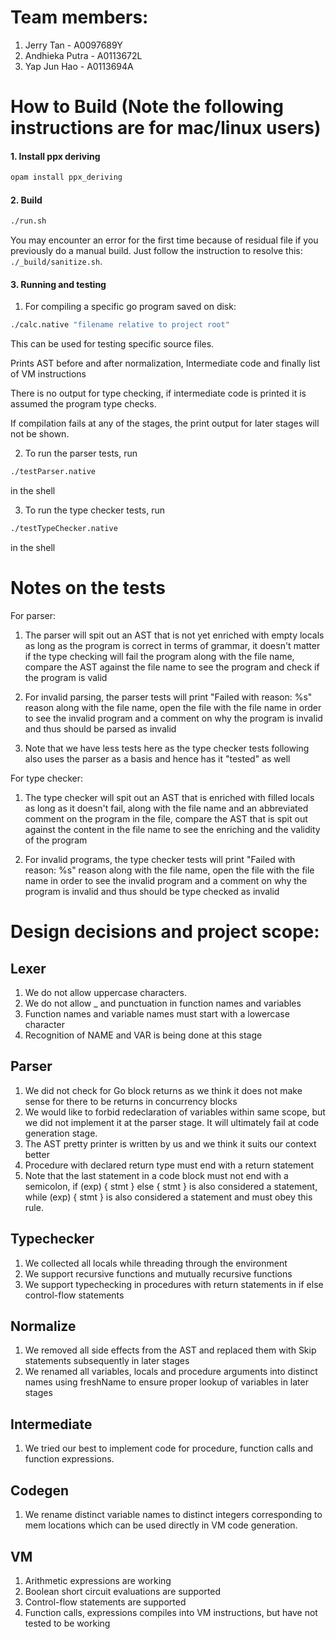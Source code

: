 # Team members:

1. Jerry Tan - A0097689Y
2. Andhieka Putra - A0113672L
3. Yap Jun Hao - A0113694A

# How to Build (Note the following instructions are for mac/linux users)

#### 1. Install ppx deriving

```bash
opam install ppx_deriving
```

#### 2. Build

```bash
./run.sh
```

You may encounter an error for the first time because of residual file
if you previously do a manual build. Just follow the instruction to
resolve this: `./_build/sanitize.sh`.

#### 3. Running and testing

1. For compiling a specific go program saved on disk:

```bash
./calc.native "filename relative to project root"
```

This can be used for testing specific source files.

Prints AST before and after normalization, Intermediate code and finally list of VM instructions

There is no output for type checking, if intermediate code is printed it is assumed the program type checks.

If compilation fails at any of the stages, the print output for later stages will not be shown.

2. To run the parser tests, run 

```bash
./testParser.native
```
in the shell

3. To run the type checker tests, run 

```bash
./testTypeChecker.native
```
 in the shell

# Notes on the tests

For parser:

1. The parser will spit out an AST that is not yet enriched with empty locals as long as the program is correct in terms of grammar, it doesn't matter if the type checking will fail the program along with the file name, compare the AST against the file name to see the program and check if the program is valid

2. For invalid parsing, the parser tests will print "Failed with reason: %s" reason along with the file name, open the file with the file name in order to see the invalid program and a comment on why the program is invalid and thus should be parsed as invalid

3. Note that we have less tests here as the type checker tests following also uses the parser as a basis and hence has it "tested" as well

For type checker:

1. The type checker will spit out an AST that is enriched with filled locals as long as it doesn't fail, along with the file name and an abbreviated comment on the program in the file, compare the AST that is spit out against the content in the file name to see the enriching and the
validity of the program

2. For invalid programs, the type checker tests will print "Failed with reason: %s" reason along with the file name, open the file with the file name in order to see the invalid program and a comment on why the program is invalid and thus should be type checked as invalid

# Design decisions and project scope:

## Lexer
1. We do not allow uppercase characters.
2. We do not allow _ and punctuation in function names and variables
3. Function names and variable names must start with a lowercase character
4. Recognition of NAME and VAR is being done at this stage

## Parser
1. We did not check for Go block returns as we think it does not make sense for there to be returns in concurrency blocks
2. We would like to forbid redeclaration of variables within same scope, but we did not implement it at the parser stage. It will ultimately fail at code generation stage.
3. The AST pretty printer is written by us and we think it suits our context better
4. Procedure with declared return type must end with a return statement
5. Note that the last statement in a code block must not end with a semicolon, if (exp) { stmt } else { stmt } is also considered a statement, while (exp) { stmt } is also considered a statement and must obey this rule.

## Typechecker
1. We collected all locals while threading through the environment
2. We support recursive functions and mutually recursive functions
3. We support typechecking in procedures with return statements in if else control-flow statements

## Normalize
1. We removed all side effects from the AST and replaced them with Skip statements subsequently in later stages
2. We renamed all variables, locals and procedure arguments into distinct names using freshName to ensure proper lookup of variables in later stages

## Intermediate
1. We tried our best to implement code for procedure, function calls and function expressions.

## Codegen
1. We rename distinct variable names to distinct integers corresponding to mem locations which can be used directly in VM code generation.

## VM
1. Arithmetic expressions are working
2. Boolean short circuit evaluations are supported
3. Control-flow statements are supported
4. Function calls, expressions compiles into VM instructions, but have not tested to be working
